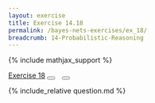 ```yaml
---
layout: exercise
title: Exercise 14.18
permalink: /bayes-nets-exercises/ex_18/
breadcrumb: 14-Probabilistic-Reasoning
---
```


{% include mathjax_support %}

<div class="card">
<div class="card-header p-2">
<a href='#' class="p-2">Exercise 18</a>
<button type="button" class="btn btn-dark float-right" title="Solve this Exercise" onclick="solve('ex14.18');" href="#"><i id="ex14.18" class="fas fa-pen" style="color:white"></i></button>
<a class="edit_question" href="#"><button type="button" class="btn btn-dark float-right" title="Edit this Question"  style="margin-left:10px; margin-right:10px;" onclick="edit('ex14.18');" href="#"><i id="ex14.18" class="far fa-edit" style="color:white"></i></button></a>
</div>
<div class="card-body">
<p class="card-text">{% include_relative question.md %}</p>
</div>
</div>
<br>
